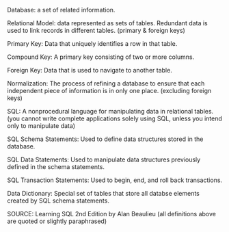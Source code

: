 Database: a set of related information.

Relational Model: data represented as sets of tables. Redundant data is used to link records in different tables. (primary & foreign keys)

Primary Key: Data that uniquely identifies a row in that table.

Compound Key: A primary key consisting of two or more columns.

Foreign Key: Data that is used to navigate to another table.

Normalization: The process of refining a database to ensure that each independent piece of information is in only one place. (excluding foreign keys)

SQL: A nonprocedural language for manipulating data in relational tables. (you cannot write complete applications solely using SQL, unless you intend only to manipulate data)

SQL Schema Statements: Used to define data structures stored in the database.

SQL Data Statements: Used to manipulate data structures previously defined in the schema statements.

SQL Transaction Statements: Used to begin, end, and roll back transactions.

Data Dictionary: Special set of tables that store all databse elements created by SQL schema statements.


SOURCE: Learning SQL 2nd Edition by Alan Beaulieu
(all definitions above are quoted or slightly paraphrased)